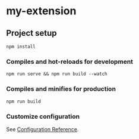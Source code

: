 # my-extension

## Project setup
```
npm install
```

### Compiles and hot-reloads for development
```
npm run serve && npm run build --watch
```

### Compiles and minifies for production
```
npm run build
```

### Customize configuration
See [Configuration Reference](https://cli.vuejs.org/config/).
